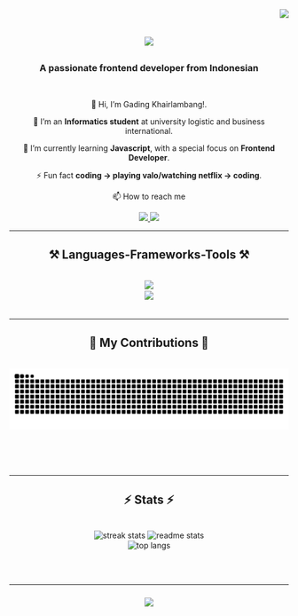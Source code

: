 <img align="right" src="https://visitor-badge.laobi.icu/badge?page_id=mieramensatu.mieramensatu" />

<h1 align="center">
    <img src="https://readme-typing-svg.herokuapp.com/?font=Righteous&size=35&center=true&vCenter=true&width=500&height=70&duration=4000&lines=Hi+There!+👋;+I'm+Gading+Khairlambang!;" />
</h1>

<h3 align="center">A passionate frontend developer from Indonesian</h3>

<br/>

<div align="center">
 
 👋 Hi, I’m Gading Khairlambang!.

 🔭 I’m an **Informatics student** at university logistic and business international.
 
 🌱 I’m currently learning **Javascript**, with a special focus on **Frontend Developer**.

 ⚡ Fun fact **coding -> playing valo/watching netflix -> coding**.

 📫 How to reach me

 </div>
 
<div align="center"> 
  <a href="mailto:sasakihaise985@gmail.com">
    <img src="https://img.shields.io/badge/Gmail-333333?style=for-the-badge&logo=gmail&logoColor=red" />
  </a>
  <a href="https://www.linkedin.com/in/gading-khairlambang-9a9223241/" target="_blank">
    <img src="https://img.shields.io/badge/LinkedIn-0077B5?style=for-the-badge&logo=linkedin&logoColor=white" target="_blank" />
  </a>
</div>

 <hr/>
 
<h2 align="center">⚒️ Languages-Frameworks-Tools ⚒️</h2>
<br/>
<div align="center">
    <img src="https://skillicons.dev/icons?i=html,css,js,tailwind,sass,vue" />
    <br>
    <img src="https://skillicons.dev/icons?i=vite,github,git,vscode,notion" /><br>
</div>

<br/>
<hr/>

<div align="center">
  <h2>🐍 My Contributions 🐍</h2>
  <br>
  <img alt="snake eating my contributions" src="https://raw.githubusercontent.com/mieramensatu/mieramensatu/output/github-contribution-grid-snake-dark.svg?palette=github-dark" />
  
  <br/><br/><br/>
</div>

<hr/>

<h2 align="center">⚡ Stats ⚡</h2>
<br>
<div align=center>
  <img width=390 src="https://streak-stats.demolab.com/?user=mieramensatu&theme=vue-dark&card_width=494" alt="streak stats"/>
  <img width=390 src="https://github-readme-stats.vercel.app/api?username=mieramensatu&theme=vue-dark&rank_icon=github&border_radius=10" alt="readme stats" />
  <br/>
  <img width=325 align="center" src="https://github-readme-stats.vercel.app/api/top-langs/?username=mieramensatu&layout=compact&hide=PHP&langs_count=8&theme=vue-dark&border_radius=10&size_weight=0.5&count_weight=0.5&exclude_repo=github-readme-stats" alt="top langs" />
</div>

<br/><br/>

<hr/>

<h3 align="center">
    <img src="https://readme-typing-svg.demolab.com/?font=Righteous&size=25&center=true&vCenter=true&width=500&height=70&duration=4000&lines=Thanks+for+visiting!✌️+;Shoot+me+message+on+LinkedIn!💌;I'm+always+ready+to+make+a+website!🫶🏻" />
</h3>

